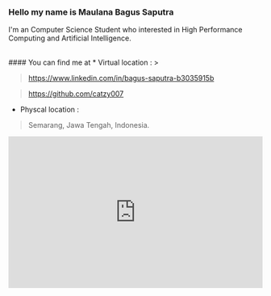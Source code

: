 ### Hello my name is Maulana Bagus Saputra
I'm an Computer Science Student who interested in 
High Performance Computing and Artificial Intelligence.

<br>
#### You can find me at
* Virtual location :
> <mailto:catzy.rais@gmail.com>

> <https://www.linkedin.com/in/bagus-saputra-b3035915b>

> <https://github.com/catzy007>

* Physcal location :
> Semarang, Jawa Tengah, Indonesia.

<iframe src="https://www.google.com/maps/embed?pb=!1m18!1m12!1m3!1d126715.84250495418!2d110.34702524747588!3d-7.024554225857524!2m3!1f0!2f0!3f0!3m2!1i1024!2i768!4f13.1!3m3!1m2!1s0x2e708b4d3f0d024d%3A0x1e0432b9da5cb9f2!2sSemarang%2C%20Kota%20Semarang%2C%20Jawa%20Tengah!5e0!3m2!1sid!2sid!4v1617271783513!5m2!1sid!2sid" width="100%" height="300" frameborder="0" style="border:0" allowfullscreen></iframe>